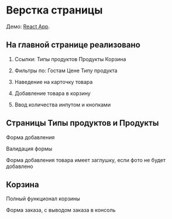 # Верстка страницы 

Демо: [React App](https://rom746.github.io/hotels-m4/).

## На главной странице реализовано

1. Ссылки:
    Типы продуктов
    Продукты
    Корзина

2. Фильтры по:
    Гостам
    Цене
    Типу продукта

3. Наведение на карточку товара

4. Добавление товара в корзину 

5. Ввод количества инпутом и кнопками


## Страницы Типы продуктов и Продукты

Форма добавления

Валидация формы

Форма добавления товара имеет заглушку, если фото не будет добавлено 

## Корзина

Полный функционал корзины

Форма заказа, с выводом заказа в консоль
